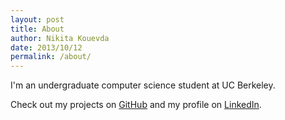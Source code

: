 ```yaml
---
layout: post
title: About
author: Nikita Kouevda
date: 2013/10/12
permalink: /about/
---
```


I'm an undergraduate computer science student at UC Berkeley.

Check out my projects on [GitHub](https://github.com/nkouevda) and my profile on
[LinkedIn](http://www.linkedin.com/in/nkouevda).
